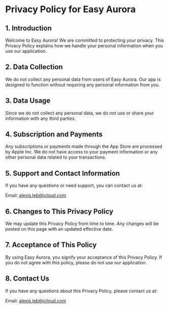 # Privacy Policy for Easy Aurora


## 1. Introduction

Welcome to Easy Aurora! We are committed to protecting your privacy. This Privacy Policy explains how we handle your personal information when you use our application.

## 2. Data Collection

We do not collect any personal data from users of Easy Aurora. Our app is designed to function without requiring any personal information from you.

## 3. Data Usage

Since we do not collect any personal data, we do not use or share your information with any third parties.

## 4. Subscription and Payments

Any subscriptions or payments made through the App Store are processed by Apple Inc. We do not have access to your payment information or any other personal data related to your transactions.

## 5. Support and Contact Information

If you have any questions or need support, you can contact us at:

Email: alexis.leb@icloud.com
## 6. Changes to This Privacy Policy

We may update this Privacy Policy from time to time. Any changes will be posted on this page with an updated effective date.

## 7. Acceptance of This Policy

By using Easy Aurora, you signify your acceptance of this Privacy Policy. If you do not agree with this policy, please do not use our application.

## 8. Contact Us

If you have any questions about this Privacy Policy, please contact us at:

Email: alexis.leb@icloud.com